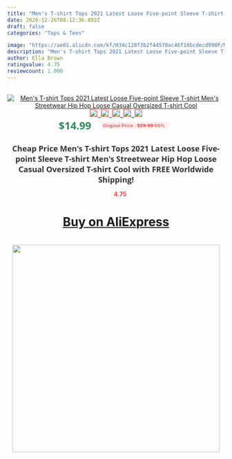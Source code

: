 ```yaml
---
title: "Men's T-shirt Tops 2021 Latest Loose Five-point Sleeve T-shirt Men's Streetwear Hip Hop Loose Casual Oversized T-shirt Cool"
date: 2020-12-26T08:12:36.892Z
draft: false
categories: "Tops & Tees"

image: "https://ae01.alicdn.com/kf/H34c128f3b2f44570ac46f10bcdecd998P/Men-s-T-shirt-Tops-2021-Latest-Loose-Five-point-Sleeve-T-shirt-Men-s-Streetwear.jpg"
description: "Men's T-shirt Tops 2021 Latest Loose Five-point Sleeve T-shirt Men's Streetwear Hip Hop Loose Casual Oversized T-shirt Cool"
author: Ella Brown
ratingvalue: 4.75
reviewcount: 1.000
---
```

<br>
<div style="text-align: center;">
<a href="https://s.click.aliexpress.com/e/_9AUyhB" target="_blank" rel="nofollow noopener noreferrer"><img alt="Men's T-shirt Tops 2021 Latest Loose Five-point Sleeve T-shirt Men's Streetwear Hip Hop Loose Casual Oversized T-shirt Cool" class="magnifier-image" src="https://ae01.alicdn.com/kf/H34c128f3b2f44570ac46f10bcdecd998P/Men-s-T-shirt-Tops-2021-Latest-Loose-Five-point-Sleeve-T-shirt-Men-s-Streetwear.jpg_640x640.jpg">
<br>
<img style="border:1px solid salmon" src="https://ae01.alicdn.com/kf/H34c128f3b2f44570ac46f10bcdecd998P/Men-s-T-shirt-Tops-2021-Latest-Loose-Five-point-Sleeve-T-shirt-Men-s-Streetwear.jpg_120x120.jpg">&nbsp;&nbsp;<img style="border:1px solid salmon" src="https://ae01.alicdn.com/kf/H7e4178bcfd7e4f1fad543eb478941f23h/Men-s-T-shirt-Tops-2021-Latest-Loose-Five-point-Sleeve-T-shirt-Men-s-Streetwear.jpg_120x120.jpg">&nbsp;&nbsp;<img style="border:1px solid salmon" src="https://ae01.alicdn.com/kf/H40571384d934432cb32fe4cbc745e24eo/Men-s-T-shirt-Tops-2021-Latest-Loose-Five-point-Sleeve-T-shirt-Men-s-Streetwear.jpg_120x120.jpg">&nbsp;&nbsp;<img style="border:1px solid salmon" src="https://ae01.alicdn.com/kf/Hf2edf33cbd9b41febe9714b4258cc5f0b/Men-s-T-shirt-Tops-2021-Latest-Loose-Five-point-Sleeve-T-shirt-Men-s-Streetwear.jpg_120x120.jpg">&nbsp;&nbsp;<img style="border:1px solid salmon" src="https://ae01.alicdn.com/kf/Hfdbf2d12ba9147ccb36abefa77e085fdL/Men-s-T-shirt-Tops-2021-Latest-Loose-Five-point-Sleeve-T-shirt-Men-s-Streetwear.jpg_120x120.jpg"></a></div><br0>
<div style="text-align: center;"><span style="background-color: white; border: 0px; box-sizing: border-box; color: seagreen; display: inline-block; font-family: &quot;open sans&quot; , &quot;arial&quot; , &quot;helvetica&quot; , sans-serif , &quot;heiti&quot;; font-size: 24px; font-stretch: inherit; font-weight: 700; line-height: inherit; margin: 0px 10px 0px 0px; padding: 0px; vertical-align: middle;">$14.99 </span>
<span style="background: rgb(255 , 241 , 241); border-radius: 3px; border: 0px; box-sizing: border-box; color: #ff4747; display: inline-block; font-family: inherit; font-size: 12px; font-stretch: inherit; font-style: inherit; font-variant: inherit; font-weight: 600; line-height: inherit; margin: 0px; padding: 2px 5px; transform: scale(0.9); vertical-align: middle;">Original Price : <b style="text-decoration: line-through;">$29.99 </b> 50%&nbsp;&nbsp;</span></div>
<h1 style="color: #333333; display: inline-block; font-family: &quot;open sans&quot; , &quot;arial&quot; , &quot;helvetica&quot; , sans-serif , &quot;heiti&quot;; font-size: 18px; font-stretch: inherit; font-weight: 700; text-align: center;">Cheap Price Men's T-shirt Tops 2021 Latest Loose Five-point Sleeve T-shirt Men's Streetwear Hip Hop Loose Casual Oversized T-shirt Cool with FREE Worldwide Shipping!</h1>
<div style="color: #ff4747; text-align: center;">
<img src="https://4.bp.blogspot.com/-M0ZcTcb-5uY/XleCXlxnR4I/AAAAAAAAAEc/OrjgMkXV1oMQFaCRZj5HQwOCBcu3w1FegCPcBGAYYCw/s1600/star.png" style="height: 15px;">&nbsp;<b>4.75</b></div>
<div class="button_cont" align="center"><a class="buynow_a" href="https://s.click.aliexpress.com/e/_9AUyhB" target="_blank" rel="nofollow noopener noreferrer"><H1>Buy on AliExpress</H1></a></div><br>
<div class="separator" style="clear: both; text-align: center;">
<img src="https://lh3.googleusercontent.com/-pTy5HemUv9M/XlePHvY0dAI/AAAAAAAAAE4/0nX5iRUoIWY8eMW9Dpxeirr157OZliDIgCLcBGAsYHQ/s1600/badge.gif" width="480">
</div>
